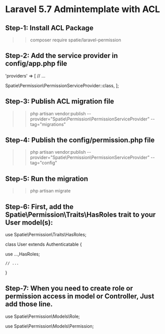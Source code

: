 # Laravel 5.7 Admintemplate with ACL

Step-1: Install ACL Package
---------------------------------------
>> composer require spatie/laravel-permission

Step-2: Add the service provider in config/app.php file
--------------------------------------------------------
'providers' => [
    // ...
    
   Spatie\Permission\PermissionServiceProvider::class,
];

Step-3: Publish ACL migration file 
--------------------------------------------------------
>> php artisan vendor:publish --provider="Spatie\Permission\PermissionServiceProvider" --tag="migrations"


Step-4: Publish the config/permission.php file 
--------------------------------------------------------
>> php artisan vendor:publish --provider="Spatie\Permission\PermissionServiceProvider" --tag="config"


Step-5: Run the migration
----------------------------------
>> php artisan migrate

Step-6: First, add the Spatie\Permission\Traits\HasRoles trait to your User model(s):
-------------------------------------------------------------------------------------------

use Spatie\Permission\Traits\HasRoles;

class User extends Authenticatable
{
    
   use ...,HasRoles;

    // ...
}

Step-7: When you need to create role or permission access in model or Controller, Just add those line.
--------------------------------------------------------------------------------------------------------
use Spatie\Permission\Models\Role;

use Spatie\Permission\Models\Permission;
